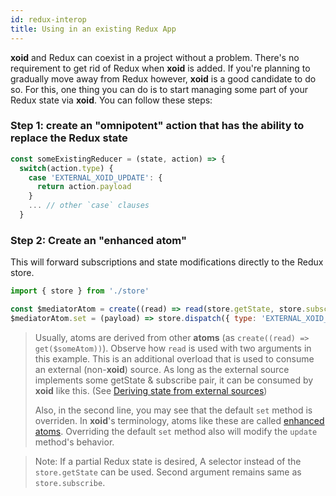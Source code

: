 ```yaml
---
id: redux-interop
title: Using in an existing Redux App
---
```


**xoid** and Redux can coexist in a project without a problem. There's no requirement to get rid of Redux when **xoid** is added. If you're planning to gradually move away from Redux however, **xoid** is a good candidate to do so. For this, one thing you can do is to start managing some part of your Redux state via **xoid**. You can follow these steps:

### Step 1: create an "omnipotent" action that has the ability to replace the Redux state

```js
const someExistingReducer = (state, action) => {
  switch(action.type) {
    case 'EXTERNAL_XOID_UPDATE': {
      return action.payload
    }
    ... // other `case` clauses
  }
```

### Step 2: Create an "enhanced atom"
This will forward subscriptions and state modifications directly to the Redux store.

```js
import { store } from './store'

const $mediatorAtom = create((read) => read(store.getState, store.subscribe))
$mediatorAtom.set = (payload) => store.dispatch({ type: 'EXTERNAL_XOID_UPDATE', payload })
```

> Usually, atoms are derived from other **atoms** (as `create((read) => get($someAtom))`). Observe how `read` is used with two arguments in this example. This is an additional overload that is used to consume an external (non-**xoid**) source. As long as the external source implements some getState & subscribe pair, it can be consumed by **xoid** like this. (See [Deriving state from external sources](../advanced-concepts#deriving-state-from-external-sources))
>
> Also, in the second line, you may see that the default `set` method is overriden. In **xoid**'s terminology, atoms like these are called [enhanced atoms](../advanced-concepts#enhanced-atoms). Overriding the default `set` method also will modify the `update` method's behavior.

> Note: If a partial Redux state is desired, A selector instead of the `store.getState` can be used. Second argument remains same as `store.subscribe`.
